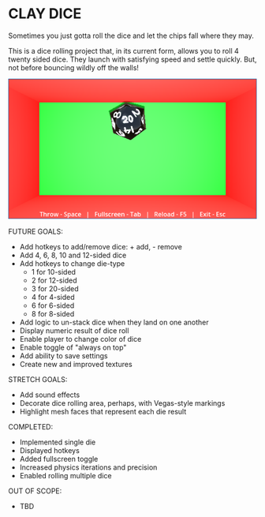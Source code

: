 # CLAY DICE
Sometimes you just gotta roll the dice and let the chips fall where they may.

This is a dice rolling project that, in its current form, allows you to roll 4 twenty sided dice. They launch with satisfying speed and settle quickly. But, not before bouncing wildly off the walls!

<img src="./images/clay_dice.png">

FUTURE GOALS:
- Add hotkeys to add/remove dice: + add, - remove
- Add 4, 6, 8, 10 and 12-sided dice
- Add hotkeys to change die-type
  - 1 for 10-sided
  - 2 for 12-sided
  - 3 for 20-sided
  - 4 for 4-sided
  - 6 for 6-sided
  - 8 for 8-sided
- Add logic to un-stack dice when they land on one another
- Display numeric result of dice roll
- Enable player to change color of dice
- Enable toggle of "always on top"
- Add ability to save settings
- Create new and improved textures

STRETCH GOALS:
- Add sound effects
- Decorate dice rolling area, perhaps, with Vegas-style markings
- Highlight mesh faces that represent each die result

COMPLETED:
- Implemented single die
- Displayed hotkeys
- Added fullscreen toggle
- Increased physics iterations and precision
- Enabled rolling multiple dice

OUT OF SCOPE:
- TBD
